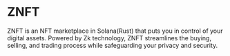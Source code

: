# ZNFT
ZNFT is an NFT marketplace in Solana(Rust) that puts you in control of your digital assets. Powered by Zk technology, ZNFT streamlines the buying, selling, and trading process while safeguarding your privacy and security.
